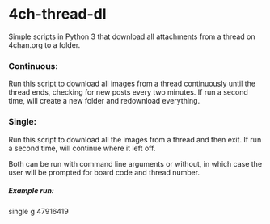 # 4ch-thread-dl

Simple scripts in Python 3 that download all attachments from a thread on 4chan.org to a folder.

### Continuous:
Run this script to download all images from a thread continuously until the thread ends, checking for new posts every two minutes. If run a second time, will create a new folder and redownload everything.

### Single:
Run this script to download all the images from a thread and then exit. If run a second time, will continue where it left off.

Both can be run with command line arguments or without, in which case the user will be prompted for board code and thread number.

##### Example run:
single g 47916419
